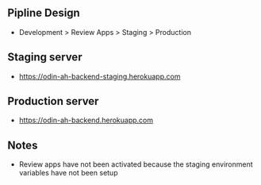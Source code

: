 ## Pipline Design

- Development > Review Apps > Staging > Production

## Staging server

- https://odin-ah-backend-staging.herokuapp.com

## Production server

- https://odin-ah-backend.herokuapp.com

## Notes

- Review apps have not been activated because the staging environment variables have not been setup
